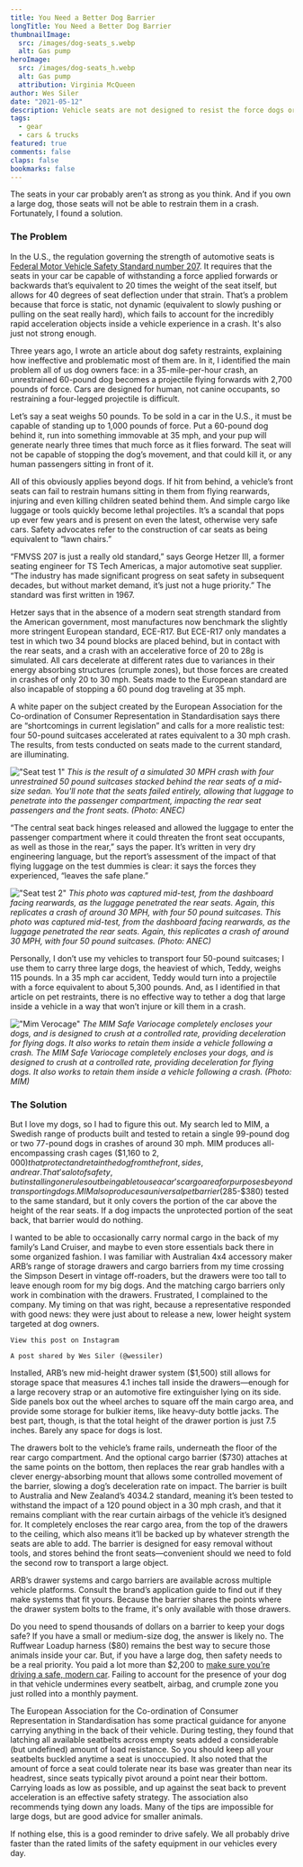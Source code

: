 ```yaml
---
title: You Need a Better Dog Barrier
longTitle: You Need a Better Dog Barrier
thumbnailImage: 
  src: /images/dog-seats_s.webp
  alt: Gas pump
heroImage: 
  src: /images/dog-seats_h.webp
  alt: Gas pump
  attribution: Virginia McQueen
author: Wes Siler
date: "2021-05-12"
description: Vehicle seats are not designed to resist the force dogs or other cargo create during a crash, endangering not only their lives, but those of human occupants, too
tags:
  - gear
  - cars & trucks
featured: true
comments: false
claps: false
bookmarks: false
---
```


The seats in your car probably aren’t as strong as you think. And if you own a large dog, those seats will not be able to restrain them in a crash. Fortunately, I found a solution. 

### The Problem

In the U.S., the regulation governing the strength of automotive seats is [Federal Motor Vehicle Safety Standard number 207](https://www.nhtsa.gov/sites/nhtsa.gov/files/documents/tp-207-09a_tag.pdf#:~:text=Federal%20Motor%20Vehicle%20Safety%20Standard,seat%20in%20a%20vehicle%20impact.). It requires that the seats in your car be capable of withstanding a force applied forwards or backwards that’s equivalent to 20 times the weight of the seat itself, but allows for 40 degrees of seat deflection under that strain. That’s a problem because that force is static, not dynamic (equivalent to slowly pushing or pulling on the seat really hard), which fails to account for the incredibly rapid acceleration objects inside a vehicle experience in a crash. It's also just not strong enough. 

Three years ago, I wrote an article about dog safety restraints, explaining how ineffective and problematic most of them are. In it, I identified the main problem all of us dog owners face: in a 35-mile-per-hour crash, an unrestrained 60-pound dog becomes a projectile flying forwards with 2,700 pounds of force. Cars are designed for human, not canine occupants, so restraining a four-legged projectile is difficult. 

Let’s say a seat weighs 50 pounds. To be sold in a car in the U.S., it must be capable of standing up to 1,000 pounds of force. Put a 60-pound dog behind it, run into something immovable at 35 mph, and your pup will generate nearly three times that much force as it flies forward. The seat will not be capable of stopping the dog’s movement, and that could kill it, or any human passengers sitting in front of it. 

All of this obviously applies beyond dogs. If hit from behind, a vehicle’s front seats can fail to restrain humans sitting in them from flying rearwards, injuring and even killing children seated behind them. And simple cargo like luggage or tools quickly become lethal projectiles. It’s a scandal that pops up ever few years and is present on even the latest, otherwise very safe cars. Safety advocates refer to the construction of car seats as being equivalent to “lawn chairs.”

“FMVSS 207 is just a really old standard,” says George Hetzer III, a former seating engineer for TS Tech Americas, a major automotive seat supplier. “The industry has made significant progress on seat safety in subsequent decades, but without market demand, it’s just not a huge priority.” The standard was first written in 1967. 

Hetzer says that in the absence of a modern seat strength standard from the American government, most manufactures now benchmark the slightly more stringent European standard, ECE-R17. But ECE-R17 only mandates a test in which two 34 pound blocks are placed behind, but in contact with the rear seats, and a crash with an accelerative force of 20 to 28g is simulated. All cars decelerate at different rates due to variances in their energy absorbing structures (crumple zones), but those forces are created in crashes of only 20 to 30 mph. Seats made to the European standard are also incapable of stopping a 60 pound dog traveling at 35 mph. 

A white paper on the subject created by the European Association for the Co-ordination of Consumer Representation in Standardisation says there are “shortcomings in current legislation” and calls for a more realistic test: four 50-pound suitcases accelerated at rates equivalent to a 30 mph crash. The results, from tests conducted on seats made to the current standard, are illuminating. 

!["Seat test 1"](/images/seat-test-1.webp)
*This is the result of a simulated 30 MPH crash with four unrestrained 50 pound suitcases stacked behind the rear seats of a mid-size sedan. You'll note that the seats failed entirely, allowing that luggage to penetrate into the passenger compartment, impacting the rear seat passengers and the front seats. (Photo: ANEC)*

“The central seat back hinges released and allowed the luggage to enter the passenger compartment where it could threaten the front seat occupants, as well as those in the rear,” says the paper. It’s written in very dry engineering language, but the report’s assessment of the impact of that flying luggage on the test dummies is clear: it says the forces they experienced, “leaves the safe plane.” 

!["Seat test 2"](/images/seat-test-2.webp)
*This photo was captured mid-test, from the dashboard facing rearwards, as the luggage penetrated the rear seats. Again, this replicates a crash of around 30 MPH, with four 50 pound suitcases.
This photo was captured mid-test, from the dashboard facing rearwards, as the luggage penetrated the rear seats. Again, this replicates a crash of around 30 MPH, with four 50 pound suitcases. (Photo: ANEC)*

Personally, I don’t use my vehicles to transport four 50-pound suitcases; I use them to carry three large dogs, the heaviest of which, Teddy, weighs 115 pounds. In a 35 mph car accident, Teddy would turn into a projectile with a force equivalent to about 5,300 pounds. And, as I identified in that article on pet restraints, there is no effective way to tether a dog that large inside a vehicle in a way that won’t injure or kill them in a crash. 

!["Mim Verocage"](/images/mim-variocage.webp)
*The MIM Safe Variocage completely encloses your dogs, and is designed to crush at a controlled rate, providing deceleration for flying dogs. It also works to retain them inside a vehicle following a crash.
The MIM Safe Variocage completely encloses your dogs, and is designed to crush at a controlled rate, providing deceleration for flying dogs. It also works to retain them inside a vehicle following a crash. 
(Photo: MIM)*

### The Solution

But I love my dogs, so I had to figure this out. My search led to MIM, a Swedish range of products built and tested to retain a single 99-pound dog or two 77-pound dogs in crashes of around 30 mph. MIM produces all-encompassing crash cages ($1,160 to $2,000) that protect and retain the dog from the front, sides, and rear. That’s a lot of safety, but installing one rules out being able to use a car’s cargo area for purposes beyond transporting dogs. MIM also produces a universal pet barrier ($285-$380) tested to the same standard, but it only covers the portion of the car above the height of the rear seats. If a dog impacts the unprotected portion of the seat back, that barrier would do nothing. 

I wanted to be able to occasionally carry normal cargo in the back of my family’s Land Cruiser, and maybe to even store essentials back there in some organized fashion. I was familiar with Australian 4x4 accessory maker ARB’s range of storage drawers and cargo barriers from my time crossing the Simpson Desert in vintage off-roaders, but the drawers were too tall to leave enough room for my big dogs. And the matching cargo barriers only work in combination with the drawers. Frustrated, I complained to the company. My timing on that was right, because a representative responded with good news: they were just about to release a new, lower height system targeted at dog owners. 

    View this post on Instagram

    A post shared by Wes Siler (@wessiler)

Installed, ARB’s new mid-height drawer system ($1,500) still allows for storage space that measures 4.1 inches tall inside the drawers—enough for a large recovery strap or an automotive fire extinguisher lying on its side. Side panels box out the wheel arches to square off the main cargo area, and provide some storage for bulkier items, like heavy-duty bottle jacks. The best part, though, is that the total height of the drawer portion is just 7.5 inches. Barely any space for dogs is lost. 

The drawers bolt to the vehicle’s frame rails, underneath the floor of the rear cargo compartment. And the optional cargo barrier ($730) attaches at the same points on the bottom, then replaces the rear grab handles with a clever energy-absorbing mount that allows some controlled movement of the barrier, slowing a dog’s deceleration rate on impact. The barrier is built to Australia and New Zealand’s 4034.2 standard, meaning it’s been tested to withstand the impact of a 120 pound object in a 30 mph crash, and that it remains compliant with the rear curtain airbags of the vehicle it’s designed for. It completely encloses the rear cargo area, from the top of the drawers to the ceiling, which also means it’ll be backed up by whatever strength the seats are able to add. The barrier is designed for easy removal without tools, and stores behind the front seats—convenient should we need to fold the second row to transport a large object.

ARB’s drawer systems and cargo barriers are available across multiple vehicle platforms. Consult the brand’s application guide to find out if they make systems that fit yours. Because the barrier shares the points where the drawer system bolts to the frame, it's only available with those drawers. 

Do you need to spend thousands of dollars on a barrier to keep your dogs safe? If you have a small or medium-size dog, the answer is likely no. The Ruffwear Loadup harness ($80) remains the best way to secure those animals inside your car. But, if you have a large dog, then safety needs to be a real priority. You paid a lot more than $2,200 to [make sure you’re driving a safe, modern car](/posts/buy-new-cars/). Failing to account for the presence of your dog in that vehicle undermines every seatbelt, airbag, and crumple zone you just rolled into a monthly payment. 

The European Association for the Co-ordination of Consumer Representation in Standardisation has some practical guidance for anyone carrying anything in the back of their vehicle. During testing, they found that latching all available seatbelts across empty seats added a considerable (but undefined) amount of load resistance. So you should keep all your seatbelts buckled anytime a seat is unoccupied. It also noted that the amount of force a seat could tolerate near its base was greater than near its headrest, since seats typically pivot around a point near their bottom. Carrying loads as low as possible, and up against the seat back to prevent acceleration is an effective safety strategy. The association also recommends tying down any loads. Many of the tips are impossible for large dogs, but are good advice for smaller animals. 

If nothing else, this is a good reminder to drive safely. We all probably drive faster than the rated limits of the safety equipment in our vehicles every day.